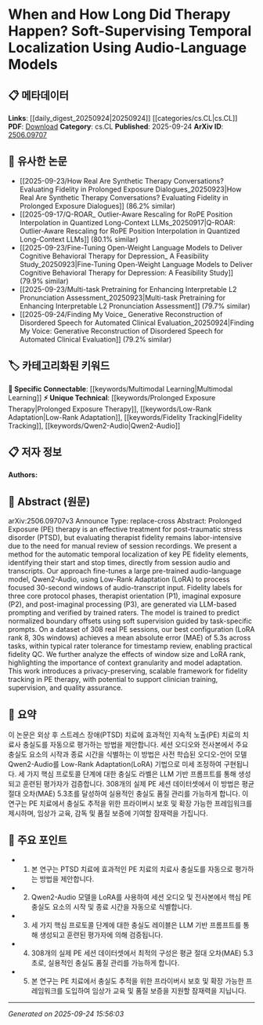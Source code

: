 <!-- KEYWORD_LINKING_METADATA:
{
  "processed_timestamp": "2025-09-24T15:56:03.022282",
  "vocabulary_version": "1.0",
  "selected_keywords": [
    "Prolonged Exposure Therapy",
    "Multimodal Learning",
    "Low-Rank Adaptation",
    "Fidelity Tracking",
    "Qwen2-Audio"
  ],
  "rejected_keywords": [],
  "similarity_scores": {
    "Prolonged Exposure Therapy": 0.8,
    "Multimodal Learning": 0.9,
    "Low-Rank Adaptation": 0.8,
    "Fidelity Tracking": 0.75,
    "Qwen2-Audio": 0.7
  },
  "extraction_method": "AI_prompt_based",
  "budget_applied": true,
  "candidates_json": {
    "candidates": [
      {
        "surface": "Prolonged Exposure therapy",
        "canonical": "Prolonged Exposure Therapy",
        "aliases": [
          "PE therapy"
        ],
        "category": "unique_technical",
        "rationale": "This is a specific therapeutic approach relevant to the study's focus on PTSD treatment.",
        "novelty_score": 0.7,
        "connectivity_score": 0.6,
        "specificity_score": 0.9,
        "link_intent_score": 0.8
      },
      {
        "surface": "audio-language model",
        "canonical": "Multimodal Learning",
        "aliases": [
          "audio-language models"
        ],
        "category": "specific_connectable",
        "rationale": "Connects to the trend of integrating multiple data modalities for enhanced model performance.",
        "novelty_score": 0.5,
        "connectivity_score": 0.85,
        "specificity_score": 0.75,
        "link_intent_score": 0.9
      },
      {
        "surface": "Low-Rank Adaptation",
        "canonical": "Low-Rank Adaptation",
        "aliases": [
          "LoRA"
        ],
        "category": "unique_technical",
        "rationale": "A specific technique used for model fine-tuning, relevant to the paper's methodology.",
        "novelty_score": 0.65,
        "connectivity_score": 0.7,
        "specificity_score": 0.85,
        "link_intent_score": 0.8
      },
      {
        "surface": "fidelity tracking",
        "canonical": "Fidelity Tracking",
        "aliases": [
          "fidelity monitoring"
        ],
        "category": "unique_technical",
        "rationale": "Central to the paper's contribution in automating therapist fidelity evaluation.",
        "novelty_score": 0.6,
        "connectivity_score": 0.65,
        "specificity_score": 0.8,
        "link_intent_score": 0.75
      },
      {
        "surface": "Qwen2-Audio",
        "canonical": "Qwen2-Audio",
        "aliases": [],
        "category": "unique_technical",
        "rationale": "A specific model used in the study, important for understanding the technical implementation.",
        "novelty_score": 0.7,
        "connectivity_score": 0.6,
        "specificity_score": 0.9,
        "link_intent_score": 0.7
      }
    ],
    "ban_list_suggestions": [
      "session recordings",
      "therapist fidelity",
      "manual review"
    ]
  },
  "decisions": [
    {
      "candidate_surface": "Prolonged Exposure therapy",
      "resolved_canonical": "Prolonged Exposure Therapy",
      "decision": "linked",
      "scores": {
        "novelty": 0.7,
        "connectivity": 0.6,
        "specificity": 0.9,
        "link_intent": 0.8
      }
    },
    {
      "candidate_surface": "audio-language model",
      "resolved_canonical": "Multimodal Learning",
      "decision": "linked",
      "scores": {
        "novelty": 0.5,
        "connectivity": 0.85,
        "specificity": 0.75,
        "link_intent": 0.9
      }
    },
    {
      "candidate_surface": "Low-Rank Adaptation",
      "resolved_canonical": "Low-Rank Adaptation",
      "decision": "linked",
      "scores": {
        "novelty": 0.65,
        "connectivity": 0.7,
        "specificity": 0.85,
        "link_intent": 0.8
      }
    },
    {
      "candidate_surface": "fidelity tracking",
      "resolved_canonical": "Fidelity Tracking",
      "decision": "linked",
      "scores": {
        "novelty": 0.6,
        "connectivity": 0.65,
        "specificity": 0.8,
        "link_intent": 0.75
      }
    },
    {
      "candidate_surface": "Qwen2-Audio",
      "resolved_canonical": "Qwen2-Audio",
      "decision": "linked",
      "scores": {
        "novelty": 0.7,
        "connectivity": 0.6,
        "specificity": 0.9,
        "link_intent": 0.7
      }
    }
  ]
}
-->

# When and How Long Did Therapy Happen? Soft-Supervising Temporal Localization Using Audio-Language Models

## 📋 메타데이터

**Links**: [[daily_digest_20250924|20250924]] [[categories/cs.CL|cs.CL]]
**PDF**: [Download](https://arxiv.org/pdf/2506.09707.pdf)
**Category**: cs.CL
**Published**: 2025-09-24
**ArXiv ID**: [2506.09707](https://arxiv.org/abs/2506.09707)

## 🔗 유사한 논문
- [[2025-09-23/How Real Are Synthetic Therapy Conversations? Evaluating Fidelity in Prolonged Exposure Dialogues_20250923|How Real Are Synthetic Therapy Conversations? Evaluating Fidelity in Prolonged Exposure Dialogues]] (86.2% similar)
- [[2025-09-17/Q-ROAR_ Outlier-Aware Rescaling for RoPE Position Interpolation in Quantized Long-Context LLMs_20250917|Q-ROAR: Outlier-Aware Rescaling for RoPE Position Interpolation in Quantized Long-Context LLMs]] (80.1% similar)
- [[2025-09-23/Fine-Tuning Open-Weight Language Models to Deliver Cognitive Behavioral Therapy for Depression_ A Feasibility Study_20250923|Fine-Tuning Open-Weight Language Models to Deliver Cognitive Behavioral Therapy for Depression: A Feasibility Study]] (79.9% similar)
- [[2025-09-23/Multi-task Pretraining for Enhancing Interpretable L2 Pronunciation Assessment_20250923|Multi-task Pretraining for Enhancing Interpretable L2 Pronunciation Assessment]] (79.7% similar)
- [[2025-09-24/Finding My Voice_ Generative Reconstruction of Disordered Speech for Automated Clinical Evaluation_20250924|Finding My Voice: Generative Reconstruction of Disordered Speech for Automated Clinical Evaluation]] (79.2% similar)

## 🏷️ 카테고리화된 키워드
**🔗 Specific Connectable**: [[keywords/Multimodal Learning|Multimodal Learning]]
**⚡ Unique Technical**: [[keywords/Prolonged Exposure Therapy|Prolonged Exposure Therapy]], [[keywords/Low-Rank Adaptation|Low-Rank Adaptation]], [[keywords/Fidelity Tracking|Fidelity Tracking]], [[keywords/Qwen2-Audio|Qwen2-Audio]]

## 📋 저자 정보

**Authors:** 

## 📄 Abstract (원문)

arXiv:2506.09707v3 Announce Type: replace-cross 
Abstract: Prolonged Exposure (PE) therapy is an effective treatment for post-traumatic stress disorder (PTSD), but evaluating therapist fidelity remains labor-intensive due to the need for manual review of session recordings. We present a method for the automatic temporal localization of key PE fidelity elements, identifying their start and stop times, directly from session audio and transcripts. Our approach fine-tunes a large pre-trained audio-language model, Qwen2-Audio, using Low-Rank Adaptation (LoRA) to process focused 30-second windows of audio-transcript input. Fidelity labels for three core protocol phases, therapist orientation (P1), imaginal exposure (P2), and post-imaginal processing (P3), are generated via LLM-based prompting and verified by trained raters. The model is trained to predict normalized boundary offsets using soft supervision guided by task-specific prompts. On a dataset of 308 real PE sessions, our best configuration (LoRA rank 8, 30s windows) achieves a mean absolute error (MAE) of 5.3s across tasks, within typical rater tolerance for timestamp review, enabling practical fidelity QC. We further analyze the effects of window size and LoRA rank, highlighting the importance of context granularity and model adaptation. This work introduces a privacy-preserving, scalable framework for fidelity tracking in PE therapy, with potential to support clinician training, supervision, and quality assurance.

## 📝 요약

이 논문은 외상 후 스트레스 장애(PTSD) 치료에 효과적인 지속적 노출(PE) 치료의 치료사 충실도를 자동으로 평가하는 방법을 제안합니다. 세션 오디오와 전사본에서 주요 충실도 요소의 시작과 종료 시간을 식별하는 이 방법은 사전 학습된 오디오-언어 모델 Qwen2-Audio를 Low-Rank Adaptation(LoRA) 기법으로 미세 조정하여 구현됩니다. 세 가지 핵심 프로토콜 단계에 대한 충실도 라벨은 LLM 기반 프롬프트를 통해 생성되고 훈련된 평가자가 검증합니다. 308개의 실제 PE 세션 데이터셋에서 이 방법은 평균 절대 오차(MAE) 5.3초를 달성하여 실용적인 충실도 품질 관리를 가능하게 합니다. 이 연구는 PE 치료에서 충실도 추적을 위한 프라이버시 보호 및 확장 가능한 프레임워크를 제시하며, 임상가 교육, 감독 및 품질 보증에 기여할 잠재력을 가집니다.

## 🎯 주요 포인트

- 1. 본 연구는 PTSD 치료에 효과적인 PE 치료의 치료사 충실도를 자동으로 평가하는 방법을 제안합니다.
- 2. Qwen2-Audio 모델을 LoRA를 사용하여 세션 오디오 및 전사본에서 핵심 PE 충실도 요소의 시작 및 종료 시간을 자동으로 식별합니다.
- 3. 세 가지 핵심 프로토콜 단계에 대한 충실도 레이블은 LLM 기반 프롬프트를 통해 생성되고 훈련된 평가자에 의해 검증됩니다.
- 4. 308개의 실제 PE 세션 데이터셋에서 최적의 구성은 평균 절대 오차(MAE) 5.3초로, 실용적인 충실도 품질 관리를 가능하게 합니다.
- 5. 본 연구는 PE 치료에서 충실도 추적을 위한 프라이버시 보호 및 확장 가능한 프레임워크를 도입하여 임상가 교육 및 품질 보증을 지원할 잠재력을 지닙니다.


---

*Generated on 2025-09-24 15:56:03*